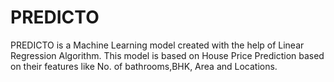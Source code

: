 # PREDICTO
PREDICTO is a Machine Learning model created with the help of Linear Regression Algorithm. This model is based on House Price Prediction based on their features like No. of bathrooms,BHK, Area and Locations.
